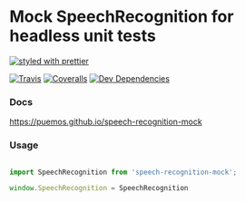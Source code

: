# Mock SpeechRecognition for headless unit tests

[![styled with prettier](https://img.shields.io/badge/styled_with-prettier-ff69b4.svg)](https://github.com/prettier/prettier)

[![Travis](https://img.shields.io/travis/puemos/speech-recognition-mock.svg)](https://travis-ci.org/puemos/speech-recognition-mock)
[![Coveralls](https://img.shields.io/coveralls/puemos/speech-recognition-mock.svg)](https://coveralls.io/github/puemos/speech-recognition-mock)
[![Dev Dependencies](https://david-dm.org/puemos/speech-recognition-mock/dev-status.svg)](https://david-dm.org/puemos/speech-recognition-mock)

### Docs

https://puemos.github.io/speech-recognition-mock


### Usage

```js

import SpeechRecognition from 'speech-recognition-mock';

window.SpeechRecognition = SpeechRecognition

```



